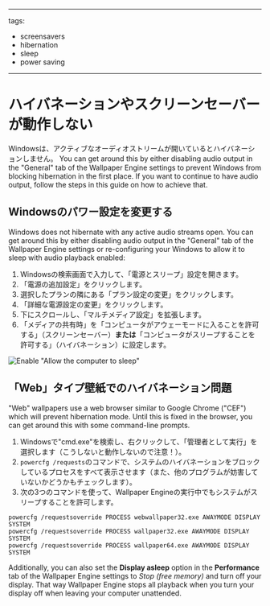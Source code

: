 - - -
  tags:
  - screensavers
  - hibernation
  - sleep
  - power saving
- - -

# ハイバネーションやスクリーンセーバーが動作しない

Windowsは、アクティブなオーディオストリームが開いているとハイバネーションしません。 You can get around this by either disabling audio output in the "General" tab of the Wallpaper Engine settings to prevent Windows from blocking hibernation in the first place. If you want to continue to have audio output, follow the steps in this guide on how to achieve that.

## Windowsのパワー設定を変更する

Windows does not hibernate with any active audio streams open. You can get around this by either disabling audio output in the "General" tab of the Wallpaper Engine settings or re-configuring your Windows to allow it to sleep with audio playback enabled:

1. Windowsの検索画面で入力して、「電源とスリープ」設定を開きます。
2. 「電源の追加設定」をクリックします。
3. 選択したプランの隣にある「プラン設定の変更」をクリックします。
4. 「詳細な電源設定の変更」をクリックします。
5. 下にスクロールし、「マルチメディア設定」を拡張します。
6. 「メディアの共有時」を「コンピュータがアウェーモードに入ることを許可する」（スクリーンセーバー）**または**「コンピュータがスリープすることを許可する」（ハイバネーション）に設定します。

![Enable "Allow the computer to sleep"](./power.gif)

## 「Web」タイプ壁紙でのハイバネーション問題

"Web" wallpapers use a web browser similar to Google Chrome ("CEF") which will prevent hibernation mode. Until this is fixed in the browser, you can get around this with some command-line prompts.

1. Windowsで"cmd.exe"を検索し、右クリックして、「管理者として実行」を選択します（こうしないと動作しないので注意！）。
2. `powercfg /requests`のコマンドで、システムのハイバネーションをブロックしているプロセスをすべて表示させます（また、他のプログラムが妨害していないかどうかもチェックします）。
3. 次の3つのコマンドを使って、Wallpaper Engineの実行中でもシステムがスリープすることを許可します。

```
powercfg /requestsoverride PROCESS webwallpaper32.exe AWAYMODE DISPLAY SYSTEM
powercfg /requestsoverride PROCESS wallpaper32.exe AWAYMODE DISPLAY SYSTEM
powercfg /requestsoverride PROCESS wallpaper64.exe AWAYMODE DISPLAY SYSTEM
```

Additionally, you can also set the **Display asleep** option in the **Performance** tab of the Wallpaper Engine settings to *Stop (free memory)* and turn off your display. That way Wallpaper Engine stops all playback when you turn your display off when leaving your computer unattended.